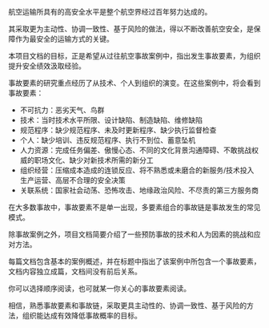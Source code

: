 航空运输所具有的高安全水平是整个航空界经过百年努力达成的。

其采取更为主动性、协调一致性、基于风险的做法，得以不断改善航空安全，是保障作为最安全的运输方式的关键。

本项目文档的目标，正是希望从过往航空事故案例中，指出发生事故要素，为组织提升安全绩效汲取经验。

事故要素的研究重点经历了从技术、个人到组织的演变。在这些案例中，将会看到事故要素：

 - 不可抗力：恶劣天气、鸟群
 - 技术：当时技术水平所限、设计缺陷、制造缺陷、维修缺陷
 - 规范程序：缺少规范程序、未及时更新程序、缺少执行监督检查
 - 个人：缺少培训、违反规范程序、执行不到位、蓄意坠机
 - 人力资源：完成任务偏差、傲慢心态、不同的文化背景沟通障碍、不敢挑战权威的职场文化、缺少对新技术所需的新分工
 - 组织经营：压缩成本造成的连锁反应、将不熟悉或未磨合的新服务/技术投入生产运营、高层不合理的安全决策
 - 关联系统：国家社会动荡、恐怖攻击、地缘政治风险、不尽责的第三方服务商

在大多数事故中，事故要素不是单一出现，多要素组合的事故链是事故发生的常见模式。

除事故案例之外，项目文档简要介绍了一些预防事故的技术和人为因素的挑战和应对方法。

每篇文档包含基本的案例概述，并在标题中指出了该案例中所包含一个事故要素，文档内容独立成篇，文档间没有前后关系。

你可以选择顺序阅读，也可就某一你关心的事故要素阅读。

相信，熟悉事故要素和事故链，采取更具主动性的、协调一致性、基于风险的方法，组织能达成有效降低事故概率的目标。
